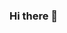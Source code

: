 ### Hi there 👋

<!--
**nithira2005/nithira2005** is a ✨ _special_ ✨ repository because its `README.md` (this file) appears on your GitHub profile.

Here are some ideas to get you started:

- 🔭 I’m currently working on ...3D game devoloping
- 🌱 I’m currently learning ...Unity game devolop
- 💬 Ask me about ...Games/space
- 😄 Pronouns: ...He/Him
- ⚡ Fun fact: ...Pack-man was called Puck-man in early days



[![My Skills](https://skillicons.dev/icons?i=,html,css,cs)](https://skillicons.dev)





<p align="center">
  <a href="https://skillicons.dev">
    <img src="https://skillicons.dev/icons?i=unity,ps,ai" />
  </a>
</p>

